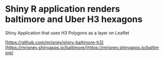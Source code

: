 # Shiny R application renders baltimore and Uber H3 hexagons
Shiny Application that uses H3 Polygons as a layer on Leaflet

[https://github.com/mrisney/shiny-baltimore-h3](https://mrisney.shinyapps.io/baltimore/)https://mrisney.shinyapps.io/baltimore/


